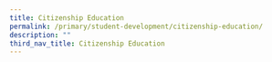 ```yaml
---
title: Citizenship Education
permalink: /primary/student-development/citizenship-education/
description: ""
third_nav_title: Citizenship Education
---
```

